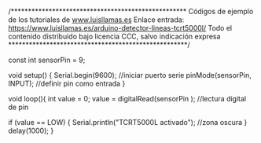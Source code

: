 /***************************************************
Códigos de ejemplo de los tutoriales de www.luisllamas.es
Enlace entrada: https://www.luisllamas.es/arduino-detector-lineas-tcrt5000l/
Todo el contenido distribuido bajo licencia CCC, salvo indicación expresa
****************************************************/

const int sensorPin = 9;

void setup() {
  Serial.begin(9600);   //iniciar puerto serie
  pinMode(sensorPin, INPUT);  //definir pin como entrada
}
 
void loop(){
  int value = 0;
  value = digitalRead(sensorPin );  //lectura digital de pin
 
  if (value == LOW) {
      Serial.println("TCRT5000L activado");  //zona oscura
  }
  delay(1000);
}
